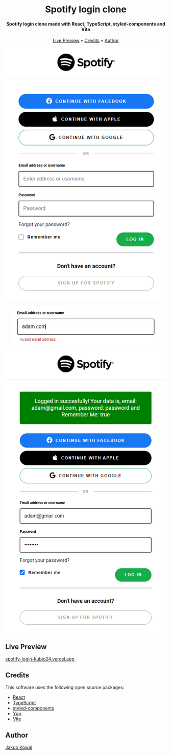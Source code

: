 <h1 align="center">
  Spotify login clone
</h1>

<h4 align="center">Spotify login clone made with React, TypeScript, styled-components and Vite</h4>

<p align="center">
  <a href="#live-preview">Live Preview</a> •
  <a href="#credits">Credits</a> •
  <a href="#Author">Author</a>
</p>


<p align="center">
    <img alt="Start screen" src="https://github.com/KubiO24/KubiO24/blob/main/spotify-login/start%20screen.png" />
</p>

<p align="center">
    <img alt="Wrong email" src="https://github.com/KubiO24/KubiO24/blob/main/spotify-login/wrong%20email.png" />
</p>

<p align="center">
    <img alt="Loggeed in" src="https://github.com/KubiO24/KubiO24/blob/main/spotify-login/logged%20in.png" />
</p>


## Live Preview

[spotify-login-kubio24.vercel.app](https://spotify-login-kubio24.vercel.app/)


## Credits

This software uses the following open source packages:

-   [React](https://reactjs.org/)
-   [TypeScript](https://www.typescriptlang.org/)
-   [styled-components](https://styled-components.com/)
-   [Yup](https://github.com/jquense/yup/)
-   [Vite](https://vitejs.dev/)


## Author

[Jakub Kowal](https://www.github.com/KubiO24)
